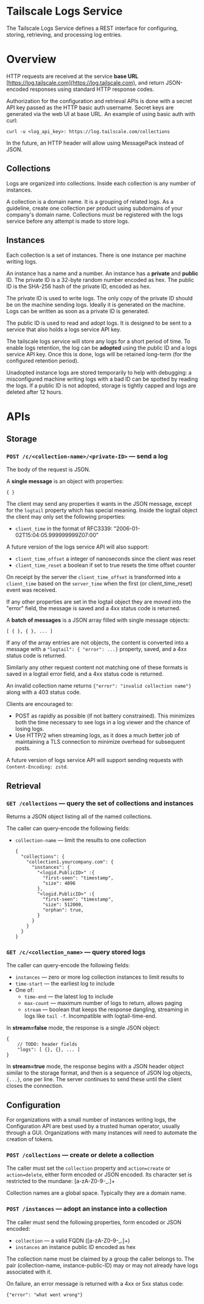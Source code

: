 # Tailscale Logs Service

The Tailscale Logs Service defines a REST interface for configuring, storing,
retrieving, and processing log entries.

# Overview

HTTP requests are received at the service **base URL**
[https://log.tailscale.com](https://log.tailscale.com), and return JSON-encoded
responses using standard HTTP response codes.

Authorization for the configuration and retrieval APIs is done with a secret
API key passed as the HTTP basic auth username. Secret keys are generated via
the web UI at base URL. An example of using basic auth with curl:

    curl -u <log_api_key>: https://log.tailscale.com/collections

In the future, an HTTP header will allow using MessagePack instead of JSON.

## Collections

Logs are organized into collections. Inside each collection is any number of
instances.

A collection is a domain name. It is a grouping of related logs. As a
guideline, create one collection per product using subdomains of your
company's domain name. Collections must be registered with the logs service
before any attempt is made to store logs.

## Instances

Each collection is a set of instances. There is one instance per machine
writing logs.

An instance has a name and a number. An instance has a **private** and
**public** ID. The private ID is a 32-byte random number encoded as hex.
The public ID is the SHA-256 hash of the private ID, encoded as hex.

The private ID is used to write logs. The only copy of the private ID
should be on the machine sending logs. Ideally it is generated on the
machine. Logs can be written as soon as a private ID is generated. 

The public ID is used to read and adopt logs. It is designed to be sent
to a service that also holds a logs service API key.

The tailscale logs service will store any logs for a short period of time.
To enable logs retention, the log can be **adopted** using the public ID
and a logs service API key.
Once this is done, logs will be retained long-term (for the configured
retention period).

Unadopted instance logs are stored temporarily to help with debugging:
a misconfigured machine writing logs with a bad ID can be spotted by
reading the logs.
If a public ID is not adopted, storage is tightly capped and logs are
deleted after 12 hours.

# APIs

## Storage

### `POST /c/<collection-name>/<private-ID>` — send a log

The body of the request is JSON.

A **single message** is an object with properties:

`{ }`

The client may send any properties it wants in the JSON message, except
for the `logtail` property which has special meaning. Inside the logtail
object the client may only set the following properties:

- `client_time` in the format of RFC3339: "2006-01-02T15:04:05.999999999Z07:00"

A future version of the logs service API will also support:

- `client_time_offset` a integer of nanoseconds since the client was reset
- `client_time_reset` a boolean if set to true resets the time offset counter

On receipt by the server the `client_time_offset` is transformed into a
`client_time` based on the `server_time` when the first (or
client_time_reset) event was received. 

If any other properties are set in the logtail object they are moved into
the "error" field, the message is saved and a 4xx status code is returned.

A **batch of messages** is a JSON array filled with single message objects:

`[ { }, { }, ... ]`

If any of the array entries are not objects, the content is converted
into a message with a `"logtail": { "error": ...}` property, saved, and
a 4xx status code is returned.

Similarly any other request content not matching one of these formats is
saved in a logtail error field, and a 4xx status code is returned.

An invalid collection name returns `{"error": "invalid collection name"}`
along with a 403 status code.

Clients are encouraged to:

- POST as rapidly as possible (if not battery constrained). This minimizes
  both the time necessary to see logs in a log viewer and the chance of
  losing logs.
- Use HTTP/2 when streaming logs, as it does a much better job of
  maintaining a TLS connection to minimize overhead for subsequent posts.

A future version of logs service API will support sending requests with
`Content-Encoding: zstd`.

## Retrieval

### `GET /collections` — query the set of collections and instances

Returns a JSON object listing all of the named collections.

The caller can query-encode the following fields:

- `collection-name` — limit the results to one collection

    ```
    {
      "collections": {
        "collection1.yourcompany.com": {
          "instances": {
            "<logid.PublicID>" :{
              "first-seen": "timestamp",
              "size": 4096
            },
            "<logid.PublicID>" :{
              "first-seen": "timestamp",
              "size": 512000,
              "orphan": true,
            }
          }
        }
      }
    }
    ```

### `GET /c/<collection_name>` — query stored logs

The caller can query-encode the following fields:

- `instances` — zero or more log collection instances to limit results to
- `time-start` — the earliest log to include
- One of:
    - `time-end` — the latest log to include
    - `max-count` — maximum number of logs to return, allows paging
    - `stream` — boolean that keeps the response dangling, streaming in
      logs like `tail -f`. Incompatible with logtail-time-end.

In **stream=false** mode, the response is a single JSON object:

    {
    	// TODO: header fields
    	"logs": [ {}, {}, ... ]
    }

In **stream=true** mode, the response begins with a JSON header object
similar to the storage format, and then is a sequence of JSON log
objects, `{...}`, one per line. The server continues to send these until
the client closes the connection.

## Configuration

For organizations with a small number of instances writing logs, the
Configuration API are best used by a trusted human operator, usually
through a GUI. Organizations with many instances will need to automate
the creation of tokens.

### `POST /collections` — create or delete a collection

The caller must set the `collection` property and `action=create` or
`action=delete`, either form encoded or JSON encoded. Its character set
is restricted to the mundane: [a-zA-Z0-9-_.]+

Collection names are a global space. Typically they are a domain name.

### `POST /instances` — adopt an instance into a collection

The caller must send the following properties, form encoded or JSON encoded:

- `collection` — a valid FQDN ([a-zA-Z0-9-_.]+)
- `instances` an instance public ID encoded as hex

The collection name must be claimed by a group the caller belongs to.
The pair (collection-name, instance-public-ID) may or may not already have
logs associated with it.

On failure, an error message is returned with a 4xx or 5xx status code:

`{"error": "what went wrong"}`